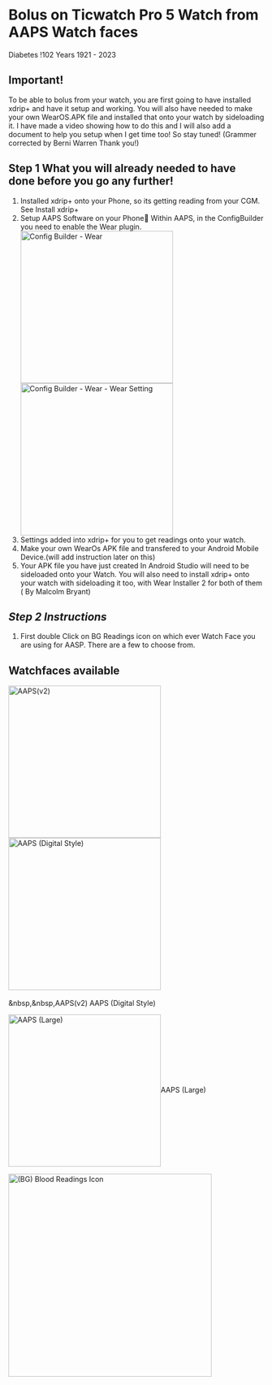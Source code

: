 <!-- this is  on github server!
docs made by D.Galloway 2019- 2021-->

# Bolus on Ticwatch Pro 5 Watch from AAPS Watch faces

Diabetes !102 Years 1921 - 2023

## Important!
To be able to bolus from your watch, you are first going to have installed xdrip+ and have it setup and working. You will also have needed to make your own WearOS.APK file and installed that onto your watch by sideloading it. I have made a video showing how to do this and I will also  add a document to help you setup when I get time too! So stay tuned! (Grammer corrected by Berni Warren Thank you!)

## Step 1 What you will already needed to have done before you go any further! 

1. Installed xdrip+ onto your Phone, so its getting reading from your CGM. See Install xdrip+
2. Setup AAPS Software on your Phone Within AAPS, in the ConfigBuilder you need to enable the Wear plugin.
<img width="300" height="auto" border="0" align="center"  src="/my-project/img/config_wear settings.jpg" title="Config Builder - Wear"/> <br>
<img width="300" height="auto" border="0" align="center"  src="/my-project/img/Config Builder wear wear settings.jpg" title="Config Builder - Wear - Wear Setting"/> <br>
3. Settings added into xdrip+ for you to get readings onto your watch.
4. Make your own WearOs APK file and transfered to your Android Mobile Device.(will add instruction later on this)
5. Your APK file you have just created In Android Studio will need to be sideloaded onto your Watch. You will also need to install xdrip+ onto your watch with sideloading it too, with Wear Installer  2 for both of them ( By Malcolm Bryant) 


## *Step 2 Instructions*
1. First  double Click on BG Readings icon on which ever Watch Face you are using for AASP. There are a few to choose from. <br>
## Watchfaces available <br>
<img width="300" height="auto" border="0" align="center"  src="/my-project/img/AAPS/AAPS(v2).png" title="AAPS(v2)"/>    <img width="300" height="auto" border="0" align="center"  src="/my-project/img/AAPS/AAPS (Digital Style).png" title="AAPS (Digital Style)"/><br>
<br>&nbsp,&nbsp,AAPS(v2)  AAPS (Digital Style)

<img width="300" height="auto" border="0" align="center"  src="/my-project/img/AAPS/AAPS (Large).png" title="AAPS (Large)"/>AAPS (Large)

<img width="400" height="auto" border="0" align="center"  src="/my-project/img/AAPS/Double Click readings icon icon.jpg" title="(BG) Blood Readings Icon"/><br>

